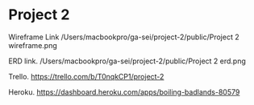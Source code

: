 # Project 2



Wireframe Link
/Users/macbookpro/ga-sei/project-2/public/Project 2 wireframe.png

ERD link.
/Users/macbookpro/ga-sei/project-2/public/Project 2 erd.png

Trello.
https://trello.com/b/T0nqkCP1/project-2

Heroku.
https://dashboard.heroku.com/apps/boiling-badlands-80579
